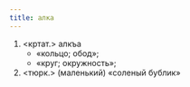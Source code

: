 ```yaml
---
title: алка
---
```


1. <кртат.> алкъа
    * «кольцо; обод»;
    * «круг; окружность»;
2. <тюрк.> (маленький) «соленый бублик»
